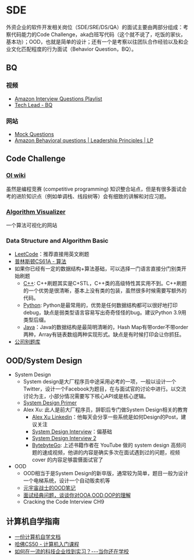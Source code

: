 # SDE

外资企业的软件开发相关岗位（SDE/SRE/DS/QA）的面试主要由两部分组成：考察代码能力的Code Challenge，aka白班写代码（这个就不说了，吃饭的家伙，基本功）；OOD，也就是简单的设计；还有一个是考察以往团队合作经验以及和企业文化匹配程度的行为面试（Behavior Question，BQ）。

## BQ 

### 视频

- [Amazon Interview Questions Playlist](https://www.youtube.com/watch?v=RMA7tI-LTWY&list=PLLucmoeZjtMR990BPePcn5WgoCM_OX0YB&index=4)
- [Tech Lead - BQ](https://www.youtube.com/watch?v=EVavVNhG5l8)

### 网站

- [Mock Questions](https://www.mockquestions.com/topics/)
- [Amazon Behavioral questions | Leadership Principles | LP](https://leetcode.com/discuss/interview-question/437082/Amazon-Behavioral-questions-or-Leadership-Principles-or-LP)

## Code Challenge

### [OI wiki](https://oi-wiki.org/intro/about/)

虽然是编程竞赛 (competitive programming) 知识整合站点，但是有很多面试会考的进阶知识点（例如单调栈、线段树等）会有细致的讲解和对应习题。

### [Algorithm Visualizer](https://algorithm-visualizer.org/)

一个算法可视化的网站

### Data Structure and Algorithm Basic

- [LeetCode](https://leetcode.com/)：推荐直接用英文刷题
- [普林斯顿CS61A - 算法](https://csdiy.wiki/%E6%95%B0%E6%8D%AE%E7%BB%93%E6%9E%84%E4%B8%8E%E7%AE%97%E6%B3%95/Algo/)
- 如果你已经有一定的数据结构+算法基础，可以选择一门语言直接分门别类开始刷题
  - [C++](https://github.com/changgyhub/leetcode_101): C++刷题其实是C+STL，C++类的高级特性其实用不到。C++刷题的一个优势是很清晰，基本上没有类的包装，虽然很多时候需要写额外的代码。
  - [Python](https://github.com/itcharge/LeetCode-Py): Python是最常用的，优势是任何数据结构都可以很好地打印debug，缺点是弱类型语言容易写出奇奇怪怪的bug。建议Python 3.9用类型后缀。
  - [Java](https://github.com/Blankj/awesome-java-leetcode)：Java的数据结构是最简明清晰的，Hash Map有带order不带order两种，Array有链表数组两种实现形式。缺点是有时候打印会让你抓狂。
 - [公司别题库](https://github.com/xizhengszhang/Leetcode_company_frequency)

## OOD/System Design

- System Design
  - System design是大厂程序员中途采用必考的一项，一般以设计一个Twitter，设计一个Facebook为题目，在与面试官的讨论中进行。以交流讨论为主，小部分情况需要写下核心API或是核心逻辑。
  - [System Design Primer](https://github.com/donnemartin/system-design-primer)
  - Alex Xu: 此人是前大厂程序员，辞职后专门做System Design相关的教育
    - [Alex Xu Linkedin](https://www.linkedin.com/in/alex-xu-a8131b11/)：他每天会分享一些系统是如何Design的Post，建议关注
    - [System Design Interview](https://www.amazon.co.jp/-/en/Alex-Xu/dp/B08CMF2CQF)：偏基础
    - [System Design Interview 2](https://www.amazon.co.jp/-/en/Alex-Xu/dp/1736049119/ref=pd_lpo_1?pd_rd_w=5ylp0&content-id=amzn1.sym.d769922e-188a-40cc-a180-3315f856e8d6&pf_rd_p=d769922e-188a-40cc-a180-3315f856e8d6&pf_rd_r=7VPW5VVMWWCJ9XWEP20T&pd_rd_wg=G9vNz&pd_rd_r=740f5173-b352-4a60-8f1f-77292f49dbd1&pd_rd_i=1736049119&psc=1)
    - [BytebyteGo](https://www.youtube.com/@ByteByteGo): 上述书籍作者在 YouTube 做的 system design 高频问题的速成视频，他讲的内容是确实多次在面试遇到过的问题，视频 cover 的内容足够震慑面试官了
- OOD
  - OOD相当于是System Design的新卒版，通常较为简单，题目一般为设计一个电梯系统，设计一个自动贩卖机等
  - [元宇宙战士的OOD笔记](https://qiusenwan.notion.site/ODD-e4016d77bbd6452ba112e18cd35d4152)
  - [面试经典问题，谈谈你对OOA,OOD,OOP的理解](https://lovojava.github.io/2017/06/19/20170619/)
  - Cracking the Code Interview CH9

## 计算机自学指南

- [一份计算机自学文档](https://github.com/PKUFlyingPig/cs-self-learning/tree/master/docs)
- [哈佛CS50 - 计算机入门课程](https://www.youtube.com/playlist?list=PLhQjrBD2T382_R182iC2gNZI9HzWFMC_8)
- [如何在一流的科技企业找到实习？---当你还在学校](https://liuyuchen777.github.io/2021/10/04/How-to-land-job-in-Big-Tech-when-you-are-still-at-school/)
